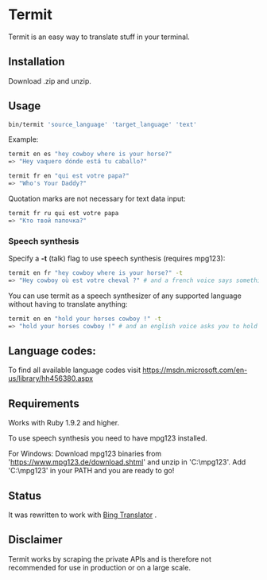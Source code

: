 # Termit

Termit is an easy way to translate stuff in your terminal.

## Installation
Download .zip and unzip.

## Usage
```bash
bin/termit 'source_language' 'target_language' 'text'
```

Example:

```bash
termit en es "hey cowboy where is your horse?"
=> "Hey vaquero dónde está tu caballo?"

termit fr en "qui est votre papa?"
=> "Who's Your Daddy?"
```

Quotation marks are not necessary for text data input:
```bash
termit fr ru qui est votre papa
=> "Кто твой папочка?"
```

### Speech synthesis

Specify a **-t** (talk) flag to use speech synthesis (requires mpg123):
```bash
termit en fr "hey cowboy where is your horse?" -t
=> "Hey cowboy où est votre cheval ?" # and a french voice says something about a horse
```

You can use termit as a speech synthesizer of any supported language without having to translate anything:
```bash
termit en en "hold your horses cowboy !" -t
=> "hold your horses cowboy !" # and an english voice asks you to hold on
```

## Language codes:

To find all available language codes visit https://msdn.microsoft.com/en-us/library/hh456380.aspx

## Requirements

Works with Ruby 1.9.2 and higher.

To use speech synthesis you need to have mpg123 installed.

For Windows:
Download mpg123 binaries from 'https://www.mpg123.de/download.shtml' and unzip in 'C:\mpg123'. Add 'C:\mpg123' in your PATH and you are ready to go! 

## Status

It was rewritten to work with [Bing Translator](https://www.bing.com/translator) . 

## Disclaimer

Termit works by scraping the private APIs and is therefore not recommended for use in production or on a large scale.
